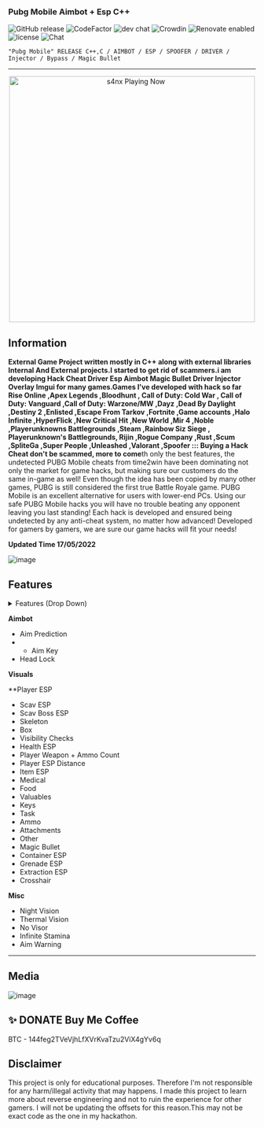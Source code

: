 ###  Pubg Mobile Aimbot + Esp C++ 
![GitHub release](https://img.shields.io/github/release/ppy/osu.svg)
![CodeFactor](https://www.codefactor.io/repository/github/ppy/osu/badge)
![dev chat](https://discordapp.com/api/guilds/188630481301012481/widget.png?style=shield)
![Crowdin](https://d322cqt584bo4o.cloudfront.net/osu-web/localized.svg)
![Renovate enabled](https://img.shields.io/badge/renovate-enabled-brightgreen.svg)
![license](https://img.shields.io/github/license/mashape/apistatus.svg)
![Chat](https://badges.gitter.im/awesome-twitter-bots/Lobby.svg)

```sh-session
"Pubg Mobile" RELEASE C++,C / AIMBOT / ESP / SPOOFER / DRIVER / Injector / Bypass / Magic Bullet
```
***
<p align="center">
   <img src="https://readme-spotify-status-rho.vercel.app/api/run-spotify-status.py" alt="s4nx Playing Now" width="500" />
<p align="center">

## Information
**External Game Project written mostly in C++ along with external libraries Internal And External projects.I started to get rid of scammers.i am developing Hack Cheat Driver Esp Aimbot Magic Bullet Driver Injector Overlay Imgui for many games.Games I've developed with hack so far Rise Online ,Apex Legends ,Bloodhunt , Call of Duty: Cold War , Call of Duty: Vanguard ,Call of Duty: Warzone/MW ,Dayz ,Dead By Daylight ,Destiny 2 ,Enlisted ,Escape From Tarkov ,Fortnite ,Game accounts ,Halo Infinite ,HyperFlick ,New Critical Hit ,New World ,Mir 4 ,Noble ,Playerunknowns Battlegrounds ,Steam ,Rainbow Siz Siege , Playerunknown's Battlegrounds, Rijin ,Rogue Company ,Rust ,Scum ,SpliteGa ,Super People ,Unleashed ,Valorant ,Spoofer ::: Buying a Hack Cheat don't be scammed, more to come**th only the best features, the undetected PUBG Mobile cheats from time2win have been dominating not only the market for game hacks, but making sure our customers do the same in-game as well! Even though the idea has been copied by many other games, PUBG is still considered the first true Battle Royale game. PUBG Mobile is an excellent alternative for users with lower-end PCs. Using our safe PUBG Mobile hacks you will have no trouble beating any opponent leaving you last standing! Each hack is developed and ensured being undetected by any anti-cheat system, no matter how advanced! Developed for gamers by gamers, we are sure our game hacks will fit your needs!

**Updated Time 17/05/2022**


![image](https://user-images.githubusercontent.com/105746452/169102873-579bd590-23a8-4c16-b2ab-9540bf58d45f.png)
## Features
<details>
<summary>Features (Drop Down)</summary>
  
* **AIMBOT**
  
* **ESP**
  
* **SPOOFER** 

* **DRIVER**

*  **INJECTOR**
  </details>

**Aimbot**

* Aim Prediction
* * Aim Key
* Head Lock

**Visuals**

**Player ESP
* Scav ESP
* Scav Boss ESP
* Skeleton
* Box
* Visibility Checks
* Health ESP
* Player Weapon + Ammo Count
* Player ESP Distance
* Item ESP
* Medical
* Food
* Valuables
* Keys
* Task
* Ammo
* Attachments
* Other
* Magic Bullet
* Container ESP
* Grenade ESP
* Extraction ESP
* Crosshair
   
**Misc**

* Night Vision
* Thermal Vision
* No Visor
* Infinite Stamina
* Aim Warning

***

## Media 
![image](https://user-images.githubusercontent.com/105746452/169102848-9caebaaf-698d-4e93-b82f-15a0054ac9d3.png)


## ✨ DONATE Buy Me Coffee

BTC - 144feg2TVeVjhLfXVrKvaTzu2ViX4gYv6q


## Disclaimer
This project is only for educational purposes. Therefore I'm not responsible for any harm/illegal activity that may happens. I made this project to learn more about reverse engineering and not to ruin the experience for other gamers. I will not be updating the offsets for this reason.This may not be exact code as the one in my hackathon.
